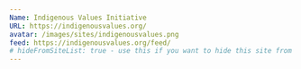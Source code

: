 ```yaml
---
Name: Indigenous Values Initiative
URL: https://indigenousvalues.org/
avatar: /images/sites/indigenousvalues.png
feed: https://indigenousvalues.org/feed/
# hideFromSiteList: true - use this if you want to hide this site from the list of sites on this page: https://eleventy-m10y.lkmt.us/sites/
---
```


